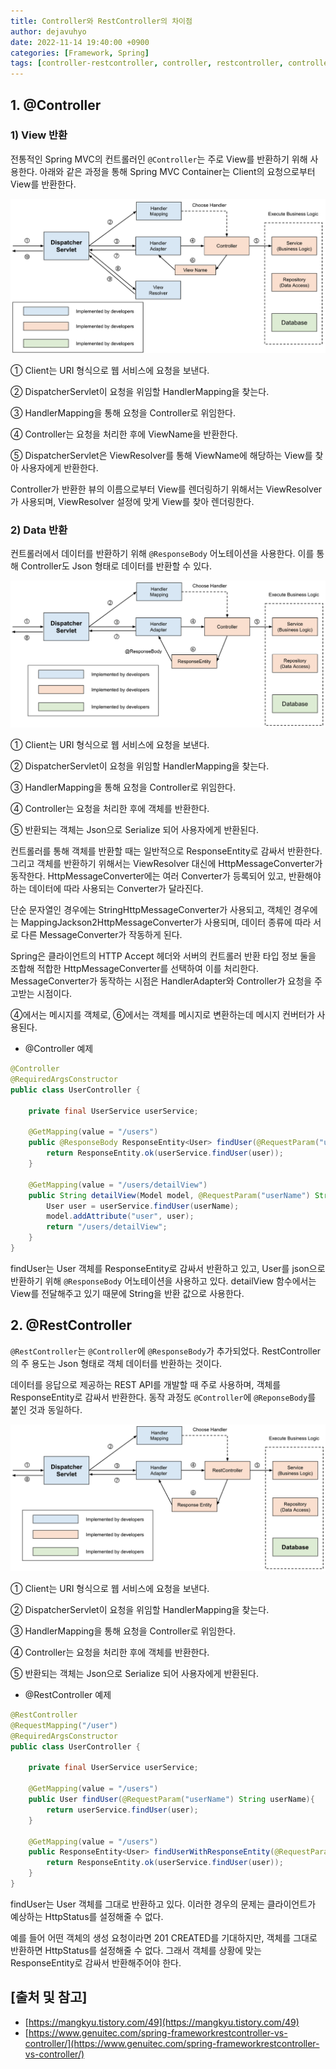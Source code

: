 ```yaml
---
title: Controller와 RestController의 차이점
author: dejavuhyo
date: 2022-11-14 19:40:00 +0900
categories: [Framework, Spring]
tags: [controller-restcontroller, controller, restcontroller, controller-view, controller-data, restcontroller-data, controller-return, restcontroller-return, controller-restcontroller-차이점, 컨트롤러-차이점]
---
```


## 1. @Controller

### 1) View 반환
전통적인 Spring MVC의 컨트롤러인 `@Controller`는 주로 View를 반환하기 위해 사용한다. 아래와 같은 과정을 통해 Spring MVC Container는 Client의 요청으로부터 View를 반환한다.

![controller-view](/assets/img/2022-11-14-controller-vs-restcontroller/controller-view.png)

① Client는 URI 형식으로 웹 서비스에 요청을 보낸다.

② DispatcherServlet이 요청을 위임할 HandlerMapping을 찾는다.

③ HandlerMapping을 통해 요청을 Controller로 위임한다.

④ Controller는 요청을 처리한 후에 ViewName을 반환한다.

⑤ DispatcherServlet은 ViewResolver를 통해 ViewName에 해당하는 View를 찾아 사용자에게 반환한다.

Controller가 반환한 뷰의 이름으로부터 View를 렌더링하기 위해서는 ViewResolver가 사용되며, ViewResolver 설정에 맞게 View를 찾아 렌더링한다.

### 2) Data 반환
컨트롤러에서 데이터를 반환하기 위해 `@ResponseBody` 어노테이션을 사용한다. 이를 통해 Controller도 Json 형태로 데이터를 반환할 수 있다.

![controller-data](/assets/img/2022-11-14-controller-vs-restcontroller/controller-data.png)

① Client는 URI 형식으로 웹 서비스에 요청을 보낸다.

② DispatcherServlet이 요청을 위임할 HandlerMapping을 찾는다.

③ HandlerMapping을 통해 요청을 Controller로 위임한다.

④ Controller는 요청을 처리한 후에 객체를 반환한다.

⑤ 반환되는 객체는 Json으로 Serialize 되어 사용자에게 반환된다.

컨트롤러를 통해 객체를 반환할 때는 일반적으로 ResponseEntity로 감싸서 반환한다. 그리고 객체를 반환하기 위해서는 ViewResolver 대신에 HttpMessageConverter가 동작한다. HttpMessageConverter에는 여러 Converter가 등록되어 있고, 반환해야 하는 데이터에 따라 사용되는 Converter가 달라진다.

단순 문자열인 경우에는 StringHttpMessageConverter가 사용되고, 객체인 경우에는 MappingJackson2HttpMessageConverter가 사용되며, 데이터 종류에 따라 서로 다른 MessageConverter가 작동하게 된다.

Spring은 클라이언트의 HTTP Accept 헤더와 서버의 컨트롤러 반환 타입 정보 둘을 조합해 적합한 HttpMessageConverter를 선택하여 이를 처리한다. MessageConverter가 동작하는 시점은 HandlerAdapter와 Controller가 요청을 주고받는 시점이다.

④에서는 메시지를 객체로, ⑥에서는 객체를 메시지로 변환하는데 메시지 컨버터가 사용된다.

* @Controller 예제

```java
@Controller
@RequiredArgsConstructor
public class UserController {

    private final UserService userService;

    @GetMapping(value = "/users")
    public @ResponseBody ResponseEntity<User> findUser(@RequestParam("userName") String userName){
        return ResponseEntity.ok(userService.findUser(user));
    }

    @GetMapping(value = "/users/detailView")
    public String detailView(Model model, @RequestParam("userName") String userName){
        User user = userService.findUser(userName);
        model.addAttribute("user", user);
        return "/users/detailView";
    }
}
```

findUser는 User 객체를 ResponseEntity로 감싸서 반환하고 있고, User를 json으로 반환하기 위해 `@ResponseBody` 어노테이션을 사용하고 있다. detailView 함수에서는 View를 전달해주고 있기 때문에 String을 반환 값으로 사용한다.

## 2. @RestController
`@RestController`는 `@Controller`에 `@ResponseBody`가 추가되었다. RestController의 주 용도는 Json 형태로 객체 데이터를 반환하는 것이다.

데이터를 응답으로 제공하는 REST API를 개발할 때 주로 사용하며, 객체를 ResponseEntity로 감싸서 반환한다. 동작 과정도 `@Controller`에 `@ReponseBody`를 붙인 것과 동일하다.

![rest-controller](/assets/img/2022-11-14-controller-vs-restcontroller/rest-controller.png)

① Client는 URI 형식으로 웹 서비스에 요청을 보낸다.

② DispatcherServlet이 요청을 위임할 HandlerMapping을 찾는다.

③ HandlerMapping을 통해 요청을 Controller로 위임한다.

④ Controller는 요청을 처리한 후에 객체를 반환한다.

⑤ 반환되는 객체는 Json으로 Serialize 되어 사용자에게 반환된다.

* @RestController 예제

```java
@RestController
@RequestMapping("/user")
@RequiredArgsConstructor
public class UserController {

    private final UserService userService;

    @GetMapping(value = "/users")
    public User findUser(@RequestParam("userName") String userName){
        return userService.findUser(user);
    }

    @GetMapping(value = "/users")
    public ResponseEntity<User> findUserWithResponseEntity(@RequestParam("userName") String userName){
        return ResponseEntity.ok(userService.findUser(user));
    }
}
```

findUser는 User 객체를 그대로 반환하고 있다. 이러한 경우의 문제는 클라이언트가 예상하는 HttpStatus를 설정해줄 수 없다.

예를 들어 어떤 객체의 생성 요청이라면 201 CREATED를 기대하지만, 객체를 그대로 반환하면 HttpStatus를 설정해줄 수 없다. 그래서 객체를 상황에 맞는 ResponseEntity로 감싸서 반환해주어야 한다.

## [출처 및 참고]
* [https://mangkyu.tistory.com/49](https://mangkyu.tistory.com/49)
* [https://www.genuitec.com/spring-frameworkrestcontroller-vs-controller/](https://www.genuitec.com/spring-frameworkrestcontroller-vs-controller/)
